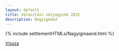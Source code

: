 ```yaml
---
layout: default
title: Választási névjegyzék 2022
description: Nagyigmánd
---
```


{% include settlementHTMLs/Nagyigmaand.html %}

[Vissza](../)